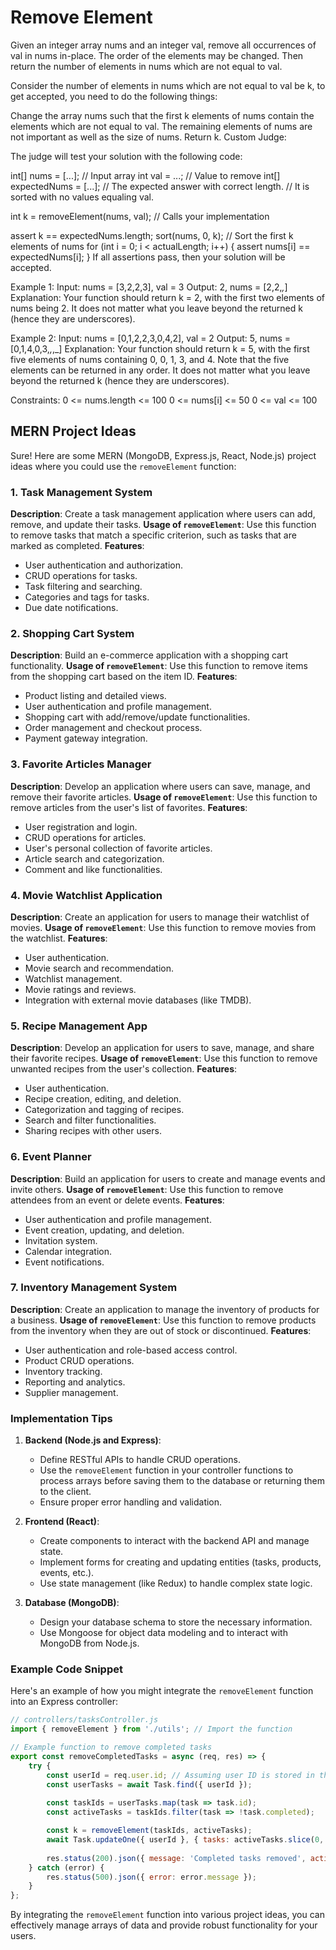 # Remove Element

Given an integer array nums and an integer val, remove all occurrences of val in nums in-place. The order of the elements may be changed. Then return the number of elements in nums which are not equal to val.

Consider the number of elements in nums which are not equal to val be k, to get accepted, you need to do the following things:

Change the array nums such that the first k elements of nums contain the elements which are not equal to val. The remaining elements of nums are not important as well as the size of nums.
Return k.
Custom Judge:

The judge will test your solution with the following code:

int[] nums = [...]; // Input array
int val = ...; // Value to remove
int[] expectedNums = [...]; // The expected answer with correct length.
                            // It is sorted with no values equaling val.

int k = removeElement(nums, val); // Calls your implementation

assert k == expectedNums.length;
sort(nums, 0, k); // Sort the first k elements of nums
for (int i = 0; i < actualLength; i++) {
    assert nums[i] == expectedNums[i];
}
If all assertions pass, then your solution will be accepted.

 

Example 1:
Input: nums = [3,2,2,3], val = 3
Output: 2, nums = [2,2,_,_]
Explanation: Your function should return k = 2, with the first two elements of nums being 2.
It does not matter what you leave beyond the returned k (hence they are underscores).

Example 2:
Input: nums = [0,1,2,2,3,0,4,2], val = 2
Output: 5, nums = [0,1,4,0,3,_,_,_]
Explanation: Your function should return k = 5, with the first five elements of nums containing 0, 0, 1, 3, and 4.
Note that the five elements can be returned in any order.
It does not matter what you leave beyond the returned k (hence they are underscores).
 

Constraints:
0 <= nums.length <= 100
0 <= nums[i] <= 50
0 <= val <= 100

## MERN Project Ideas

Sure! Here are some MERN (MongoDB, Express.js, React, Node.js) project ideas where you could use the `removeElement` function:

### 1. **Task Management System**
**Description**: Create a task management application where users can add, remove, and update their tasks. 
**Usage of `removeElement`**: Use this function to remove tasks that match a specific criterion, such as tasks that are marked as completed.
**Features**:
- User authentication and authorization.
- CRUD operations for tasks.
- Task filtering and searching.
- Categories and tags for tasks.
- Due date notifications.

### 2. **Shopping Cart System**
**Description**: Build an e-commerce application with a shopping cart functionality.
**Usage of `removeElement`**: Use this function to remove items from the shopping cart based on the item ID.
**Features**:
- Product listing and detailed views.
- User authentication and profile management.
- Shopping cart with add/remove/update functionalities.
- Order management and checkout process.
- Payment gateway integration.

### 3. **Favorite Articles Manager**
**Description**: Develop an application where users can save, manage, and remove their favorite articles.
**Usage of `removeElement`**: Use this function to remove articles from the user's list of favorites.
**Features**:
- User registration and login.
- CRUD operations for articles.
- User's personal collection of favorite articles.
- Article search and categorization.
- Comment and like functionalities.

### 4. **Movie Watchlist Application**
**Description**: Create an application for users to manage their watchlist of movies.
**Usage of `removeElement`**: Use this function to remove movies from the watchlist.
**Features**:
- User authentication.
- Movie search and recommendation.
- Watchlist management.
- Movie ratings and reviews.
- Integration with external movie databases (like TMDB).

### 5. **Recipe Management App**
**Description**: Develop an application for users to save, manage, and share their favorite recipes.
**Usage of `removeElement`**: Use this function to remove unwanted recipes from the user's collection.
**Features**:
- User authentication.
- Recipe creation, editing, and deletion.
- Categorization and tagging of recipes.
- Search and filter functionalities.
- Sharing recipes with other users.

### 6. **Event Planner**
**Description**: Build an application for users to create and manage events and invite others.
**Usage of `removeElement`**: Use this function to remove attendees from an event or delete events.
**Features**:
- User authentication and profile management.
- Event creation, updating, and deletion.
- Invitation system.
- Calendar integration.
- Event notifications.

### 7. **Inventory Management System**
**Description**: Create an application to manage the inventory of products for a business.
**Usage of `removeElement`**: Use this function to remove products from the inventory when they are out of stock or discontinued.
**Features**:
- User authentication and role-based access control.
- Product CRUD operations.
- Inventory tracking.
- Reporting and analytics.
- Supplier management.

### Implementation Tips
1. **Backend (Node.js and Express)**:
    - Define RESTful APIs to handle CRUD operations.
    - Use the `removeElement` function in your controller functions to process arrays before saving them to the database or returning them to the client.
    - Ensure proper error handling and validation.

2. **Frontend (React)**:
    - Create components to interact with the backend API and manage state.
    - Implement forms for creating and updating entities (tasks, products, events, etc.).
    - Use state management (like Redux) to handle complex state logic.

3. **Database (MongoDB)**:
    - Design your database schema to store the necessary information.
    - Use Mongoose for object data modeling and to interact with MongoDB from Node.js.

### Example Code Snippet
Here's an example of how you might integrate the `removeElement` function into an Express controller:

```javascript
// controllers/tasksController.js
import { removeElement } from './utils'; // Import the function

// Example function to remove completed tasks
export const removeCompletedTasks = async (req, res) => {
    try {
        const userId = req.user.id; // Assuming user ID is stored in the request object
        const userTasks = await Task.find({ userId });
        
        const taskIds = userTasks.map(task => task.id);
        const activeTasks = taskIds.filter(task => !task.completed);

        const k = removeElement(taskIds, activeTasks);
        await Task.updateOne({ userId }, { tasks: activeTasks.slice(0, k) });
        
        res.status(200).json({ message: 'Completed tasks removed', activeTasks: activeTasks.slice(0, k) });
    } catch (error) {
        res.status(500).json({ error: error.message });
    }
};
```

By integrating the `removeElement` function into various project ideas, you can effectively manage arrays of data and provide robust functionality for your users.